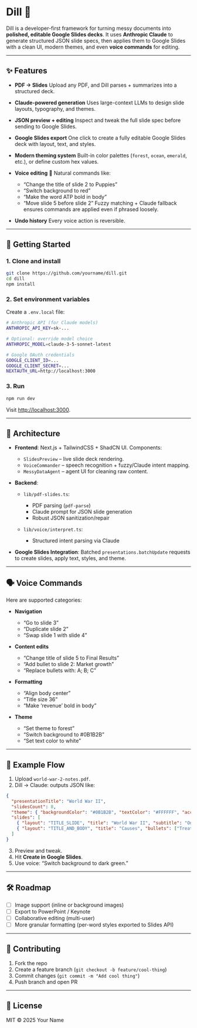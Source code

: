 # Dill 🥒

Dill is a developer-first framework for turning messy documents into **polished, editable Google Slides decks**.
It uses **Anthropic Claude** to generate structured JSON slide specs, then applies them to Google Slides with a clean UI, modern themes, and even **voice commands** for editing.

---

## ✨ Features

* **PDF → Slides**
  Upload any PDF, and Dill parses + summarizes into a structured deck.

* **Claude-powered generation**
  Uses large-context LLMs to design slide layouts, typography, and themes.

* **JSON preview + editing**
  Inspect and tweak the full slide spec before sending to Google Slides.

* **Google Slides export**
  One click to create a fully editable Google Slides deck with layout, text, and styles.

* **Modern theming system**
  Built-in color palettes (`forest`, `ocean`, `emerald`, etc.), or define custom hex values.

* **Voice editing** 🎤
  Natural commands like:

  * “Change the title of slide 2 to Puppies”
  * “Switch background to red”
  * “Make the word ATP bold in body”
  * “Move slide 5 before slide 2”
    Fuzzy matching + Claude fallback ensures commands are applied even if phrased loosely.

* **Undo history**
  Every voice action is reversible.

---

## 🚀 Getting Started

### 1. Clone and install

```bash
git clone https://github.com/yourname/dill.git
cd dill
npm install
```

### 2. Set environment variables

Create a `.env.local` file:

```bash
# Anthropic API (for Claude models)
ANTHROPIC_API_KEY=sk-...

# Optional: override model choice
ANTHROPIC_MODEL=claude-3-5-sonnet-latest

# Google OAuth credentials
GOOGLE_CLIENT_ID=...
GOOGLE_CLIENT_SECRET=...
NEXTAUTH_URL=http://localhost:3000
```

### 3. Run

```bash
npm run dev
```

Visit [http://localhost:3000](http://localhost:3000).

---

## 🧩 Architecture

* **Frontend**:
  Next.js + TailwindCSS + ShadCN UI.
  Components:

  * `SlidesPreview` – live slide deck rendering.
  * `VoiceCommander` – speech recognition + fuzzy/Claude intent mapping.
  * `MessyDataAgent` – agent UI for cleaning raw content.

* **Backend**:

  * `lib/pdf-slides.ts`:

    * PDF parsing (`pdf-parse`)
    * Claude prompt for JSON slide generation
    * Robust JSON sanitization/repair
  * `lib/voice/interpret.ts`:

    * Structured intent parsing via Claude

* **Google Slides Integration**:
  Batched `presentations.batchUpdate` requests to create slides, apply text, styles, and theme.

---

## 🗣️ Voice Commands

Here are supported categories:

* **Navigation**

  * “Go to slide 3”
  * “Duplicate slide 2”
  * “Swap slide 1 with slide 4”

* **Content edits**

  * “Change title of slide 5 to Final Results”
  * “Add bullet to slide 2: Market growth”
  * “Replace bullets with: A; B; C”

* **Formatting**

  * “Align body center”
  * “Title size 36”
  * “Make ‘revenue’ bold in body”

* **Theme**

  * “Set theme to forest”
  * “Switch background to #0B1B2B”
  * “Set text color to white”

---

## 🧪 Example Flow

1. Upload `world-war-2-notes.pdf`.
2. Dill → Claude: outputs JSON like:

```json
{
  "presentationTitle": "World War II",
  "slidesCount": 8,
  "theme": { "backgroundColor": "#0B1B2B", "textColor": "#FFFFFF", "accentColor": "#10B981" },
  "slides": [
    { "layout": "TITLE_SLIDE", "title": "World War II", "subtitle": "One-Page Notes", "bullets": [] },
    { "layout": "TITLE_AND_BODY", "title": "Causes", "bullets": ["Treaty of Versailles", "Rise of fascism", "Global depression"] }
  ]
}
```

3. Preview and tweak.
4. Hit **Create in Google Slides**.
5. Use voice: “Switch background to dark green.”

---

## 🛠️ Roadmap

* [ ] Image support (inline or background images)
* [ ] Export to PowerPoint / Keynote
* [ ] Collaborative editing (multi-user)
* [ ] More granular formatting (per-word styles exported to Slides API)

---

## 🤝 Contributing

1. Fork the repo
2. Create a feature branch (`git checkout -b feature/cool-thing`)
3. Commit changes (`git commit -m "Add cool thing"`)
4. Push branch and open PR

---

## 📜 License

MIT © 2025 Your Name
